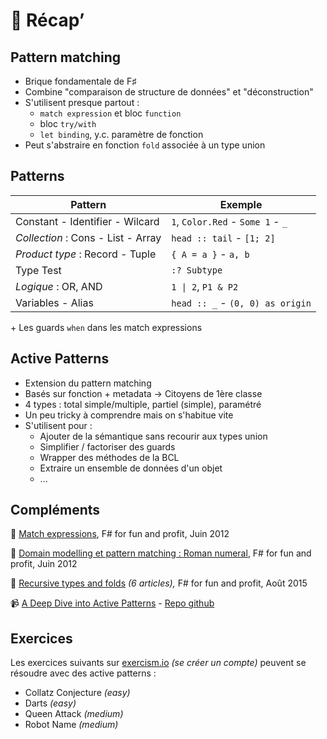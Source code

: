# 📜 Récap’

## Pattern matching

* Brique fondamentale de F♯
* Combine "comparaison de structure de données" et "déconstruction"
* S'utilisent presque partout :
  * `match expression` et bloc `function`
  * bloc `try/with`
  * `let binding`, y.c. paramètre de fonction
* Peut s'abstraire en fonction `fold` associée à un type union

## Patterns

| Pattern                            | Exemple                           |
| ---------------------------------- | --------------------------------- |
| Constant - Identifier - Wilcard    | `1`, `Color.Red` - `Some 1` - `_` |
| _Collection_ : Cons - List - Array | `head :: tail` - `[1; 2]`         |
| _Product type_ : Record - Tuple    | `{ A = a }` - `a, b`              |
| Type Test                          | `:? Subtype`                      |
| _Logique_ : OR, AND                | `1 \| 2`, `P1 & P2`               |
| Variables - Alias                  | `head :: _` - `(0, 0) as origin`  |

\+ Les guards `when` dans les match expressions

## Active Patterns

* Extension du pattern matching
* Basés sur fonction + metadata → Citoyens de 1ère classe
* 4 types : total simple/multiple, partiel (simple), paramétré
* Un peu tricky à comprendre mais on s'habitue vite
* S'utilisent pour :
  * Ajouter de la sémantique sans recourir aux types union
  * Simplifier / factoriser des guards
  * Wrapper des méthodes de la BCL
  * Extraire un ensemble de données d'un objet
  * ...

## Compléments

📜 [Match expressions](https://fsharpforfunandprofit.com/posts/match-expression/), F# for fun and profit, Juin 2012

📜 [Domain modelling et pattern matching : Roman numeral](https://fsharpforfunandprofit.com/posts/roman-numerals/), F# for fun and profit, Juin 2012

📜 [Recursive types and folds](https://fsharpforfunandprofit.com/series/recursive-types-and-folds/) _(6 articles),_ F# for fun and profit, Août 2015

📹 [A Deep Dive into Active Patterns](https://www.youtube.com/watch?v=Q5KO-UDx5eA) - [Repo github](https://github.com/pblasucci/DeepDiveAP)

## Exercices

Les exercices suivants sur [exercism.io](https://exercism.io/tracks/fsharp) _(se créer un compte)_ peuvent se résoudre avec des active patterns :

* Collatz Conjecture _(easy)_
* Darts _(easy)_
* Queen Attack _(medium)_
* Robot Name _(medium)_
